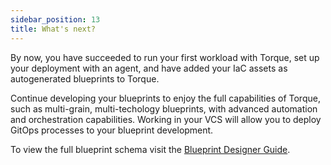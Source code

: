 ```yaml
---
sidebar_position: 13
title: What's next?
---
```


By now, you have succeeded to run your first workload with Torque, set up your deployment with an agent, and have added your IaC assets as autogenerated blueprints to Torque. 

Continue developing your blueprints to enjoy the full capabilities of Torque, such as multi-grain, multi-techology blueprints, with advanced automation and orchestration capabilities. Working in your VCS will allow you to deploy GitOps processes to your blueprint development.

To view the full blueprint schema visit the [Blueprint Designer Guide](/blueprint-designer-guide/blueprints/blueprints-overview). 

